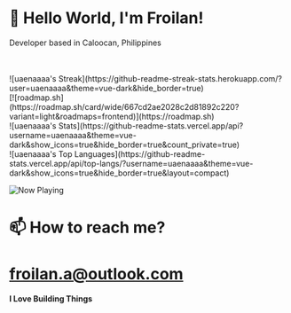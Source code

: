 # **🍩 Hello World, I'm Froilan!**
Developer based in Caloocan, Philippines
<br>
<br>

<br>
![uaenaaaa's Streak](https://github-readme-streak-stats.herokuapp.com/?user=uaenaaaa&theme=vue-dark&hide_border=true)
<br>
[![roadmap.sh](https://roadmap.sh/card/wide/667cd2ae2028c2d81892c220?variant=light&roadmaps=frontend)](https://roadmap.sh)
<br>
![uaenaaaa's Stats](https://github-readme-stats.vercel.app/api?username=uaenaaaa&theme=vue-dark&show_icons=true&hide_border=true&count_private=true)
<br>
![uaenaaaa's Top Languages](https://github-readme-stats.vercel.app/api/top-langs/?username=uaenaaaa&theme=vue-dark&show_icons=true&hide_border=true&layout=compact)
<br>

![Now Playing](https://spotify-recently-played-readme.vercel.app/api?user=31zu3iynpunc24u2ai2zglqnee4i)
# 📫 How to reach me?
# froilan.a@outlook.com
**I Love Building Things**
